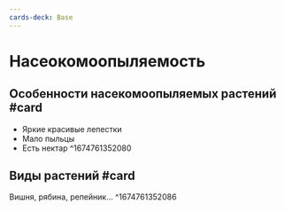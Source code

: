 ```yaml
---
cards-deck: Base
---
```


# Насеокомоопыляемость

## Особенности насекомоопыляемых растений #card 
- Яркие красивые лепестки
- Мало пыльцы
- Есть нектар
^1674761352080

## Виды растений #card
Вишня, рябина, репейник...
^1674761352086
